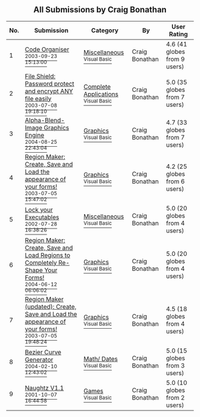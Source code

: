 ﻿<div align="center">

## All Submissions by Craig Bonathan

</div>

No.  | Submission | Category | By   | User Rating
---- | ---------- | -------- | ---- | -----------
1 | [Code Organiser<br /><sup>2003-09-23 15:13:00</sup>](https://github.com/Planet-Source-Code/craig-bonathan-code-organiser__1-57341) | [Miscellaneous<br /><sup>Visual Basic</sup>](../ByCategory/miscellaneous__1-1.md) | Craig Bonathan | 4.6 (41 globes from 9 users)
2 | [File Shield: Password protect and encrypt ANY file easily<br /><sup>2003-07-08 19:18:10</sup>](https://github.com/Planet-Source-Code/craig-bonathan-file-shield-password-protect-and-encrypt-any-file-easily__1-46737) | [Complete Applications<br /><sup>Visual Basic</sup>](../ByCategory/complete-applications__1-27.md) | Craig Bonathan | 5.0 (35 globes from 7 users)
3 | [Alpha\-Blend\-Image Graphics Engine<br /><sup>2004-08-25 22:43:04</sup>](https://github.com/Planet-Source-Code/craig-bonathan-alpha-blend-image-graphics-engine__1-56080) | [Graphics<br /><sup>Visual Basic</sup>](../ByCategory/graphics__1-46.md) | Craig Bonathan | 4.7 (33 globes from 7 users)
4 | [Region Maker: Create, Save and Load the appearance of your forms\!<br /><sup>2003-07-05 15:47:02</sup>](https://github.com/Planet-Source-Code/craig-bonathan-region-maker-create-save-and-load-the-appearance-of-your-forms__1-46665) | [Graphics<br /><sup>Visual Basic</sup>](../ByCategory/graphics__1-46.md) | Craig Bonathan | 4.2 (25 globes from 6 users)
5 | [Lock your Executables<br /><sup>2002-07-28 16:38:26</sup>](https://github.com/Planet-Source-Code/craig-bonathan-lock-your-executables__1-46639) | [Miscellaneous<br /><sup>Visual Basic</sup>](../ByCategory/miscellaneous__1-1.md) | Craig Bonathan | 5.0 (20 globes from 4 users)
6 | [Region Maker: Create, Save and Load Regions to Completely Re\-Shape Your Forms\!<br /><sup>2004-06-12 06:06:02</sup>](https://github.com/Planet-Source-Code/craig-bonathan-region-maker-create-save-and-load-regions-to-completely-re-shape-your-forms__1-54335) | [Graphics<br /><sup>Visual Basic</sup>](../ByCategory/graphics__1-46.md) | Craig Bonathan | 5.0 (20 globes from 4 users)
7 | [Region Maker \(updated\): Create, Save and Load the appearance of your forms\!<br /><sup>2003-07-05 19:48:24</sup>](https://github.com/Planet-Source-Code/craig-bonathan-region-maker-updated-create-save-and-load-the-appearance-of-your-forms__1-46682) | [Graphics<br /><sup>Visual Basic</sup>](../ByCategory/graphics__1-46.md) | Craig Bonathan | 4.5 (18 globes from 4 users)
8 | [Bezier Curve Generator<br /><sup>2004-02-10 12:43:02</sup>](https://github.com/Planet-Source-Code/craig-bonathan-bezier-curve-generator__1-51646) | [Math/ Dates<br /><sup>Visual Basic</sup>](../ByCategory/math-dates__1-37.md) | Craig Bonathan | 5.0 (15 globes from 3 users)
9 | [Naughtz V1\.1<br /><sup>2001-10-07 16:44:58</sup>](https://github.com/Planet-Source-Code/craig-bonathan-naughtz-v1-1__1-46658) | [Games<br /><sup>Visual Basic</sup>](../ByCategory/games__1-38.md) | Craig Bonathan | 5.0 (10 globes from 2 users)
